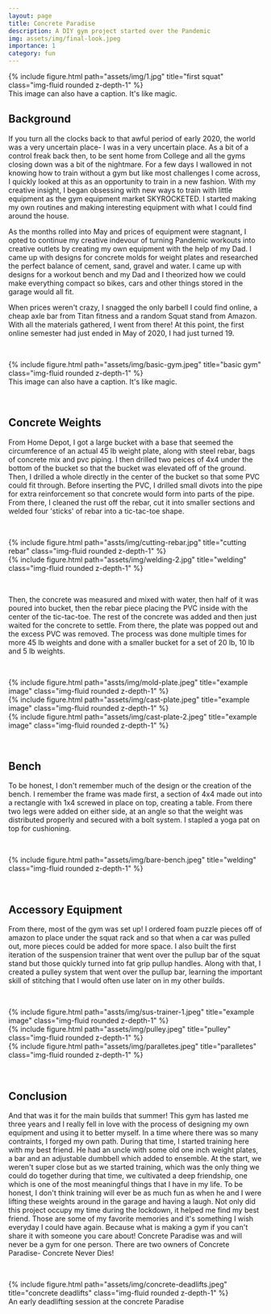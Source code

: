 ```yaml
---
layout: page
title: Concrete Paradise 
description: A DIY gym project started over the Pandemic
img: assets/img/final-look.jpeg
importance: 1
category: fun
---
```



<div class="row">
    <div class="col-sm mt-3 mt-md-0">
        {% include figure.html path="assets/img/1.jpg" title="first squat" class="img-fluid rounded z-depth-1" %}
    </div>
</div>
<div class="caption">
    This image can also have a caption. It's like magic.
</div>



## Background 

If you turn all the clocks back to that awful period of early 2020, the world was a very uncertain place- I was in a very uncertain place. As a bit of a control freak back then, to be sent home from College and all the gyms closing down was a bit of the nightmare. For a few days I wallowed in not knowing how to train without a gym but like most challenges I come across, I quickly looked at this as an opportunity to train in a new fashion. With my creative insight, I began obsessing with new ways to train with little equipment as the gym equipment market SKYROCKETED. I started making my own routines and making interesting equipment with what I could find around the house. 

As the months rolled into May and prices of equipment were stagnant, I opted to continue my creative indevour of turning Pandemic workouts into creative outlets by creating my own equipment with the help of my Dad. I came up with designs for concrete molds for weight plates and researched the perfect balance of cement, sand, gravel and water. I came up with designs for a workout bench and my Dad and I theorized how we could make everything compact so bikes, cars and other things stored in the garage would all fit. 

When prices weren't crazy, I snagged the only barbell I could find online, a cheap axle bar from Titan fitness and a random Squat stand from Amazon. With all the materials gathered, I went from there! At this point, the first online semester had just ended in May of 2020, I had just turned 19. 

&nbsp;

<div class="row">
    <div class="col-sm mt-3 mt-md-0">
        {% include figure.html path="assets/img/basic-gym.jpeg" title="basic gym" class="img-fluid rounded z-depth-1" %}
    </div>
</div>
<div class="caption">
    This image can also have a caption. It's like magic.
</div>


&nbsp;

## Concrete Weights

From Home Depot, I got a large bucket with a base that seemed the circumference of an actual 45 lb weight plate, along with steel rebar, bags of concrete mix and pvc piping. I then drilled two peices of 4x4 under the bottom of the bucket so that the bucket was elevated off of the ground. Then, I drilled a whole directly in the center of the bucket so that some PVC could fit through. Before inserting the PVC, I drilled small divots into the pipe for extra reinforcement so that concrete would form into parts of the pipe. From there, I cleaned the rust off the rebar, cut it into smaller sections and welded four 'sticks' of rebar into a tic-tac-toe shape. 

&nbsp;


<div class="row">
    <div class="col-sm mt-3 mt-md-0">
        {% include figure.html path="assts/img/cutting-rebar.jpg" title="cutting rebar" class="img-fluid rounded z-depth-1" %}
    </div>
    <div class="col-sm mt-3 mt-md-0">
        {% include figure.html path="assets/img/welding-2.jpg" title="welding" class="img-fluid rounded z-depth-1" %}
    </div>
    

&nbsp;

Then, the concrete was measured and mixed with water, then half of it was poured into bucket, then the rebar piece placing the PVC inside with the center of the tic-tac-toe. The rest of the concrete was added and then just waited for the concrete to settle. From there, the plate was popped out and the excess PVC was removed. The process was done multiple times for more 45 lb weights and done with a smaller bucket for a set of 20 lb, 10 lb and 5 lb weights. 

&nbsp;

<div class="row">
    <div class="col-sm mt-3 mt-md-0">
        {% include figure.html path="assts/img/mold-plate.jpeg" title="example image" class="img-fluid rounded z-depth-1" %}
    </div>
    <div class="col-sm mt-3 mt-md-0">
        {% include figure.html path="assets/img/cast-plate.jpeg" title="example image" class="img-fluid rounded z-depth-1" %}
    </div>
    <div class="col-sm mt-3 mt-md-0">
        {% include figure.html path="assets/img/cast-plate-2.jpeg" title="example image" class="img-fluid rounded z-depth-1" %}
    </div>
</div>


&nbsp;

## Bench 
To be honest, I don't remember much of the design or the creation of the bench. I remember the frame was made first, a section of 4x4 made out into a rectangle with 1x4 screwed in place on top, creating a table. From there two legs were added on either side, at an angle so that the weight was distributed properly and secured with a bolt system. I stapled a yoga pat on top for cushioning. 

&nbsp;

<div class="row">
    <div class="col-sm mt-3 mt-md-0">
        {% include figure.html path="assets/img/bare-bench.jpeg" title="welding" class="img-fluid rounded z-depth-1" %}
    </div>
</div>


&nbsp;

## Accessory Equipment

From there, most of the gym was set up! I ordered foam puzzle pieces off of amazon to place under the squat rack and so that when a car was pulled out, more pieces could be added for more space. I also built the first iteration of the suspension trainer that went over the pullup bar of the squat stand but those quickly turned into fat grip pullup handles. Along with that, I created a pulley system that went over the pullup bar, learning the important skill of stitching that I would often use later on in my other builds. 

&nbsp;

<div class="row">
    <div class="col-sm mt-3 mt-md-0">
        {% include figure.html path="assts/img/sus-trainer-1.jpeg" title="example image" class="img-fluid rounded z-depth-1" %}
    </div>
    <div class="col-sm mt-3 mt-md-0">
        {% include figure.html path="assets/img/pulley.jpeg" title="pulley" class="img-fluid rounded z-depth-1" %}
    </div>
    <div class="col-sm mt-3 mt-md-0">
        {% include figure.html path="assets/img/paralletes.jpeg" title="paralletes" class="img-fluid rounded z-depth-1" %}
    </div>
</div>


&nbsp;

## Conclusion

And that was it for the main builds that summer! This gym has lasted me three years and I really fell in love with the process of designing my own equipment and using it to better myself. In a time where there was so many contraints, I forged my own path. During that time, I started training here with my best friend. He had an uncle with some old one inch weight plates, a bar and an adjustable dumbbell which added to ensemble. At the start, we weren't super close but as we started training, which was the only thing we could do together during that time, we cultivated a deep friendship, one which is one of the most meaningful things that I have in my life. To be honest, I don't think training will ever be as much fun as when he and I were lifting these weights around in the garage and having a laugh. Not only did this project occupy my time during the lockdown, it helped me find my best friend. Those are some of my favorite memories and it's something I wish everyday I could have again. Because what is making a gym if you can't share it with someone you care about! Concrete Paradise was and will never be a gym for one person. There are two owners of Concrete Paradise- Concrete Never Dies!

&nbsp;

<div class="row">
    <div class="col-sm mt-3 mt-md-0">
        {% include figure.html path="assets/img/concrete-deadlifts.jpeg" title="concrete deadlifts" class="img-fluid rounded z-depth-1" %}
    </div>
</div>
<div class="caption">
    An early deadlifting session at the concrete Paradise
</div>


&nbsp;